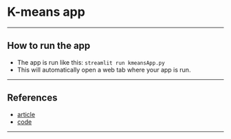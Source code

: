 # K-means app
***

## How to run the app
- The app is run like this: `streamlit run kmeansApp.py`
- This will automatically open a web tab where your app is run.
***

## References
- [article](https://www.kdnuggets.com/2021/09/create-stunning-web-apps-data-science-projects.html)
- [code](https://github.com/ThuwarakeshM/Streamlit-Intro)
***